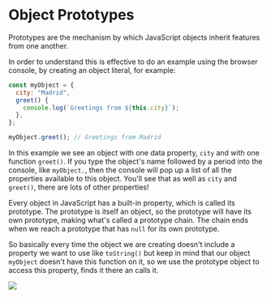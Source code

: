 # Object Prototypes

Prototypes are the mechanism by which JavaScript objects inherit features from one another.

In order to understand this is effective to do an example using the browser console, by creating an object literal, for example:

```js
const myObject = {
  city: "Madrid",
  greet() {
    console.log(`Greetings from ${this.city}`);
  },
};

myObject.greet(); // Greetings from Madrid
```

In this example we see an object with one data property, `city` and with one function `greet()`.
If you type the object's name followed by a period into the console, like `myObject.`, then the console will pop up a list of all the properties available to this object. You'll see that as well as `city` and `greet()`, there are lots of other properties!

Every object in JavaScript has a built-in property, which is called its prototype. The prototype is itself an object, so the prototype will have its own prototype, making what's called a prototype chain. The chain ends when we reach a prototype that has `null` for its own prototype.

So basically every time the object we are creating doesn't include a property we want to use like `toString()` but keep in mind that our object `myObject` doesn't have this function on it, so we use the prototype object to access this property, finds it there an calls it.

<img src= "https://developer.mozilla.org/en-US/docs/Learn_web_development/Extensions/Advanced_JavaScript_objects/Object_prototypes/myobject-prototype-chain.svg">